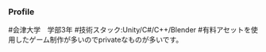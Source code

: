 ### Profile
#会津大学　学部3年
#技術スタック:Unity/C#/C++/Blender
#有料アセットを使用したゲーム制作が多いのでprivateなものが多いです。

<!--
**Tofu0402/Tofu0402** is a ✨ _special_ ✨ repository because its `README.md` (this file) appears on your GitHub profile.

Here are some ideas to get you started:

- 🔭 I’m currently working on ...
- 🌱 I’m currently learning ...
- 👯 I’m looking to collaborate on ...
- 🤔 I’m looking for help with ...
- 💬 Ask me about ...
- 📫 How to reach me: ...
- 😄 Pronouns: ...
- ⚡ Fun fact: ...
-->
